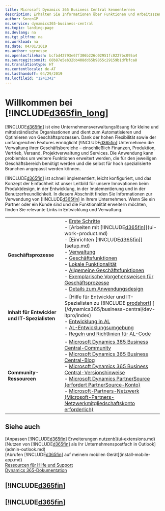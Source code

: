 ```yaml
---
title: Microsoft Dynamics 365 Business Central kennenlernen
description: Erhalten Sie Informationen über Funktionen und Arbeitsszenarien in Business Central, einer Unternehmensverwaltungslösung für kleine und mittelständische Organisationen.
author: SorenGP
ms.service: dynamics365-business-central
ms.topic: landing-page
ms.devlang: na
ms.tgt_pltfrm: na
ms.workload: na
ms.date: 04/01/2019
ms.author: sgroespe
ms.openlocfilehash: bcfbd42793e67f306b226c02951fc0227bc095a4
ms.sourcegitcommit: 60b87e5eb32bb408dd65b9855c29159b1dfbfca8
ms.translationtype: HT
ms.contentlocale: de-AT
ms.lasthandoff: 04/29/2019
ms.locfileid: "1241342"
---
```

# <a name="welcome-to-included365finlongincludesd365finlongmdmd"></a>Willkommen bei [!INCLUDE[d365fin_long](includes/d365fin_long_md.md)]
[!INCLUDE[d365fin](includes/d365fin_md.md)] ist eine Unternehmensverwaltungslösung für kleine und mittelständische Organisationen und dient zum Automatisieren und Optimieren von Geschäftsprozessen. Dank der hohen Flexibilität sowie der umfangreichen Features ermöglicht [!INCLUDE[d365fin](includes/d365fin_md.md)] Unternehmen die Verwaltung ihrer Geschäftsbereiche – einschließlich Finanzen, Produktion, Vertrieb, Versand, Projektverwaltung und Services. Die Anwendung kann problemlos um weitere Funktionen erweitert werden, die für den jeweiligen Geschäftsbereich benötigt werden und die selbst für hoch spezialisierte Branchen angepasst werden können.

[!INCLUDE[d365fin](includes/d365fin_md.md)] ist schnell implementiert, leicht konfiguriert, und das Konzept der Einfachheit ist unser Leitbild für unsere Innovationen beim Produktdesign, in der Entwicklung, in der Implementierung und in der Benutzerfreundlichkeit. In diesem Abschnitt finden Sie Informationen zur Verwendung von [!INCLUDE[d365fin](includes/d365fin_md.md)] in Ihrem Unternehmen. Wenn Sie ein Partner oder ein Kunde sind und die Funktionalität erweitern möchten, finden Sie relevante Links in Entwicklung und Verwaltung.  

|||  
|-|-|  
|**Geschäftsprozesse**|-   [Erste Schritte](product-get-started.md)<br />-   [Arbeiten mit [!INCLUDE[d365fin](includes/d365fin_md.md)]](ui-work-product.md)<br />-   [Einrichten [!INCLUDE[d365fin](includes/d365fin_md.md)]](setup.md)<br />-   [Verwaltung](admin-setup-and-administration.md)<br />-   [Geschäftsfunktionen](across-business-functionality.md)<br />-   [Lokale Funktionalität](LocalFunctionality/Austria/austria-local-functionality.md)<br />-   [Allgemeine Geschäftsfunktionen](ui-across-business-areas.md)<br />-   [Exemplarische Vorgehensweisen für Geschäftsprozesse](walkthrough-business-process-walkthroughs.md)<br />-   [Details zum Anwendungsdesign](design-details-application-design.md)|  
|**Inhalt für Entwickler und IT-Spezialisten**|-   [Hilfe für Entwickler und IT-Spezialisten zu [!INCLUDE [prodshort](includes/prodshort.md)] ](/dynamics365/business-central/dev-itpro/index)<br />-   [Entwicklung in AL](/dynamics365/business-central/dev-itpro/developer/devenv-dev-overview)<br />-   [AL-Entwicklungsumgebung](/dynamics365/business-central/dev-itpro/developer/devenv-reference-overview)<br />-   [Regeln und Richtlinien für AL-Code](/dynamics365/business-central/dev-itpro/compliance/apptest-overview)|  
|**Community-Ressourcen**|-   [Microsoft Dynamics 365 Business Central-Community](https://community.dynamics.com/business)<br />-   [Microsoft Dynamics 365 Business Central-Blog](https://community.dynamics.com/business/b/financials)<br />-   [Microsoft Dynamics 365 Business Central-Versionshinweise](https://go.microsoft.com/fwlink/?linkid=2047422)<br />-   [Microsoft Dynamics PartnerSource \(erfordert PartnerSource-Konto\)](https://mbs.microsoft.com/partnersource)<br />-   [Microsoft-Partners-Netzwerk \(Microsoft-Partners-Netzwerkmitgliedschaftskonto erforderlich\)](https://mspartner.microsoft.com/en/us/windows/index.aspx)|  

## <a name="see-also"></a>Siehe auch

[Anpassen [!INCLUDE[d365fin](includes/d365fin_md.md)] Erweiterungen nutzenb](ui-extensions.md)  
[Nutzen von [!INCLUDE[d365fin](includes/d365fin_md.md)] als Ihr Unternehmenspostfach in Outlook](admin-outlook.md)  
[Abrufen [!INCLUDE[d365fin](includes/d365fin_md.md)] auf meinem mobilen Gerät](install-mobile-app.md)  
[Ressourcen für Hilfe und Support](product-help-and-support.md)  
[Dynamics 365-Dokumentation](https://docs.microsoft.com/en-us/dynamics365/#pivot=solutions&panel=solutions_financials)  

## [!INCLUDE[d365fin](includes/free_trial_md.md)]
## [!INCLUDE[d365fin](includes/training_link_md.md)]
